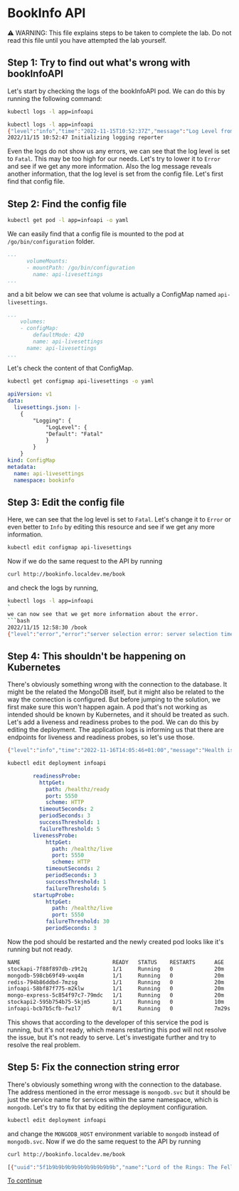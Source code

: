 # BookInfo API

⚠️ WARNING: This file explains steps to be taken to complete the lab. Do not read this file until you have attempted the lab yourself.

## Step 1: Try to find out what's wrong with bookInfoAPI
Let's start by checking the logs of the bookInfoAPI pod. We can do this by running the following command:

```bash
kubectl logs -l app=infoapi
```
```bash
kubectl logs -l app=infoapi
{"level":"info","time":"2022-11-15T10:52:37Z","message":"Log Level from config: Fatal"}
2022/11/15 10:52:47 Initializing logging reporter
```
Even the logs do not show us any errors, we can see that the log level is set to `Fatal`. This may be too high for our needs. Let's try to lower it to `Error` and see if we get any more information. Also the log message reveals another information, that the log level is set from the config file. Let's first find that config file.

## Step 2: Find the config file
```bash
kubectl get pod -l app=infoapi -o yaml
```
We can easily find that a config file is mounted to the pod at `/go/bin/configuration` folder.
```yaml
...
      volumeMounts:
      - mountPath: /go/bin/configuration
        name: api-livesettings
...
```
and a bit below we can see that volume is actually a ConfigMap named `api-livesettings`.
```yaml
...
    volumes:
    - configMap:
        defaultMode: 420
        name: api-livesettings
      name: api-livesettings
...
```
Let's check the content of that ConfigMap.
```bash
kubectl get configmap api-livesettings -o yaml
```
```yaml
apiVersion: v1
data:
  livesettings.json: |-
    {
        "Logging": {
            "LogLevel": {
            "Default": "Fatal"
            }
        }
    }
kind: ConfigMap
metadata:
  name: api-livesettings
  namespace: bookinfo
```
## Step 3: Edit the config file
Here, we can see that the log level is set to `Fatal`. Let's change it to `Error` or even better to `Info` by editing this resource and see if we get any more information.
```bash
kubectl edit configmap api-livesettings
```
Now if we do the same request to the API by running 
```bash
curl http://bookinfo.localdev.me/book
``` 
and check the logs by running, 
```bash
kubectl logs -l app=infoapi
`
we can now see that we get more information about the error.
```bash
2022/11/15 12:58:30 /book
{"level":"error","error":"server selection error: server selection timeout, current topology: { Type: Unknown, Servers: [{ Addr: mongodb.svc:27017, Type: Unknown, Average RTT: 0, Last error: connection() error occured during connection handshake: dial tcp: lookup mongodb.svc on 10.43.0.10:53: no such host }, ] }","time":"2022-11-15T12:59:00Z","message":"Error getting BookInfos"}
```
## Step 4: This shouldn't be happening on Kubernetes
There's obviously something wrong with the connection to the database. It might be the related the MongoDB itself, but it might also be related to the way the connection is configured. But before jumping to the solution, we first make sure this won't happen again. A pod that's not working as intended should be known by Kubernetes, and it should be treated as such. Let's add a liveness and readiness probes to the pod. We can do this by editing the deployment. The application logs is informing us that there are endpoints for liveness and readiness probes, so let's use those.
```bash
{"level":"info","time":"2022-11-16T14:05:46+01:00","message":"Health is available at /healthz/live and /healthz/ready"}
```
```bash
kubectl edit deployment infoapi
```
```yaml
        readinessProbe:
          httpGet:
            path: /healthz/ready
            port: 5550
            scheme: HTTP
          timeoutSeconds: 2
          periodSeconds: 3
          successThreshold: 1
          failureThreshold: 5
        livenessProbe:
            httpGet:
              path: /healthz/live
              port: 5550
              scheme: HTTP
            timeoutSeconds: 2
            periodSeconds: 3
            successThreshold: 1
            failureThreshold: 5
        startupProbe:
            httpGet:
              path: /healthz/live
              port: 5550
            failureThreshold: 30
            periodSeconds: 3
```
Now the pod should be restarted and the newly created pod looks like it's running but not ready.
```bash
NAME                             READY   STATUS    RESTARTS      AGE
stockapi-7f88f897db-z9t2q        1/1     Running   0             20m
mongodb-598cb69f49-wxq4m         1/1     Running   0             20m
redis-794b86ddbd-7mzsg           1/1     Running   0             20m
infoapi-58bf87f775-m2klw         1/1     Running   0             20m
mongo-express-5c854f97c7-79mdc   1/1     Running   0             20m
stockapi2-595b754b75-5kjm5       1/1     Running   0             10m
infoapi-bcb7b5cfb-fwzl7          0/1     Running   0             7m29s
```
This shows that according to the developer of this service the pod is running, but it's not ready, which means restarting this pod will not resolve the issue, but it's not ready to serve. Let's investigate further and try to resolve the real problem.
## Step 5: Fix the connection string error
There's obviously something wrong with the connection to the database. The address mentioned in the error message is `mongodb.svc` but it should be just the service name for services within the same namespace, which is `mongodb`. Let's try to fix that by editing the deployment configuration.
```bash
kubectl edit deployment infoapi
```
and change the `MONGODB_HOST` environment variable to `mongodb` instead of `mongodb.svc`. Now if we do the same request to the API by running 
```bash
curl http://bookinfo.localdev.me/book
```
```bash
[{"uuid":"5f1b9b9b9b9b9b9b9b9b9b9b","name":"Lord of the Rings: The Fellowship of the Ring","author":"J.R.R. Tolkien","currentStock":0},{"uuid":"636bd0e2f2c4780497f3ad6c","name":"Lord of the Rings: : The Two Towers","author":"J.R.R. Tolkien","currentStock":0},{"uuid":"636bd174330aaaf4cb0bc1f0","name":"Northanger Abbey","author":"Austen, Jane","currentStock":0},{"uuid":"636bd18020beabc2639f361d","name":"War and Peace","author":"Tolstoy, Leo","currentStock":0},{"uuid":"636bd189db7a3afe9ac84af5","name":"Anna Karenina","author":"Tolstoy, Leo","currentStock":0},{"uuid":"636bd1943ae1d6488e79d814","name":"Mrs. Dalloway","author":"Woolf, Virginia","currentStock":0},{"uuid":"636bd19d7c8fb05f50ae83ed","name":"The Hours","author":"Cunnningham, Michael","currentStock":0},{"uuid":"636bd1a6526fa1880cc835e2","name":"Huckleberry Finn","author":"Twain, Mark","currentStock":0},{"uuid":"636bd1b181e5c2587a4c7e55","name":"Bleak House","author":"Dickens, Charles","currentStock":0},{"uuid":"636bd1bb76e29382a46689c5","name":"Tom Sawyer","author":"Twain, Mark","currentStock":0},{"uuid":"636bd1c39cb0744ca2412814","name":"A Room of One's Own","author":"Woolf, Virginia","currentStock":0},{"uuid":"636bd1cf5ae5d596f3a56b25","name":"Harry Potter","author":"Rowling, J.K.","currentStock":0},{"uuid":"636bd1d70fe72a696fffa236","name":"One Hundred Years of Solitude","author":"Marquez","currentStock":0},{"uuid":"636bd1e04bb308fc94d1d042","name":"Hamlet, Prince of Denmark","author":"Shakespeare","currentStock":0}]
```

[To continue](SOLUTION-2.md)